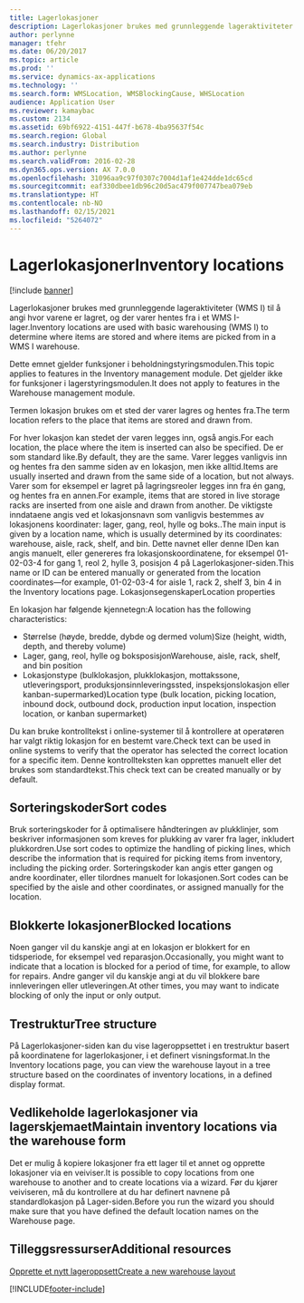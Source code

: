 ```yaml
---
title: Lagerlokasjoner
description: Lagerlokasjoner brukes med grunnleggende lageraktiviteter (WMS I) til å angi hvor varene er lagret, og der varer hentes fra i et WMS I-lager.
author: perlynne
manager: tfehr
ms.date: 06/20/2017
ms.topic: article
ms.prod: ''
ms.service: dynamics-ax-applications
ms.technology: ''
ms.search.form: WMSLocation, WMSBlockingCause, WHSLocation
audience: Application User
ms.reviewer: kamaybac
ms.custom: 2134
ms.assetid: 69bf6922-4151-447f-b678-4ba95637f54c
ms.search.region: Global
ms.search.industry: Distribution
ms.author: perlynne
ms.search.validFrom: 2016-02-28
ms.dyn365.ops.version: AX 7.0.0
ms.openlocfilehash: 31096aa9c97f0307c7004d1af1e424dde1dc65cd
ms.sourcegitcommit: eaf330dbee1db96c20d5ac479f007747bea079eb
ms.translationtype: HT
ms.contentlocale: nb-NO
ms.lasthandoff: 02/15/2021
ms.locfileid: "5264072"
---
```

# <a name="inventory-locations"></a><span data-ttu-id="c61aa-103">Lagerlokasjoner</span><span class="sxs-lookup"><span data-stu-id="c61aa-103">Inventory locations</span></span>

[!include [banner](../includes/banner.md)]

<span data-ttu-id="c61aa-104">Lagerlokasjoner brukes med grunnleggende lageraktiviteter (WMS I) til å angi hvor varene er lagret, og der varer hentes fra i et WMS I-lager.</span><span class="sxs-lookup"><span data-stu-id="c61aa-104">Inventory locations are used with basic warehousing (WMS I) to determine where items are stored and where items are picked from in a WMS I warehouse.</span></span>

<span data-ttu-id="c61aa-105">Dette emnet gjelder funksjoner i beholdningstyringsmodulen.</span><span class="sxs-lookup"><span data-stu-id="c61aa-105">This topic applies to features in the Inventory management module.</span></span> <span data-ttu-id="c61aa-106">Det gjelder ikke for funksjoner i lagerstyringsmodulen.</span><span class="sxs-lookup"><span data-stu-id="c61aa-106">It does not apply to features in the Warehouse management module.</span></span>

<span data-ttu-id="c61aa-107">Termen lokasjon brukes om et sted der varer lagres og hentes fra.</span><span class="sxs-lookup"><span data-stu-id="c61aa-107">The term location refers to the place that items are stored and drawn from.</span></span>

<span data-ttu-id="c61aa-108">For hver lokasjon kan stedet der varen legges inn, også angis.</span><span class="sxs-lookup"><span data-stu-id="c61aa-108">For each location, the place where the item is inserted can also be specified.</span></span> <span data-ttu-id="c61aa-109">De er som standard like.</span><span class="sxs-lookup"><span data-stu-id="c61aa-109">By default, they are the same.</span></span> <span data-ttu-id="c61aa-110">Varer legges vanligvis inn og hentes fra den samme siden av en lokasjon, men ikke alltid.</span><span class="sxs-lookup"><span data-stu-id="c61aa-110">Items are usually inserted and drawn from the same side of a location, but not always.</span></span> <span data-ttu-id="c61aa-111">Varer som for eksempel er lagret på lagringsreoler legges inn fra én gang, og hentes fra en annen.</span><span class="sxs-lookup"><span data-stu-id="c61aa-111">For example, items that are stored in live storage racks are inserted from one aisle and drawn from another.</span></span> <span data-ttu-id="c61aa-112">De viktigste inndataene angis ved et lokasjonsnavn som vanligvis bestemmes av lokasjonens koordinater: lager, gang, reol, hylle og boks..</span><span class="sxs-lookup"><span data-stu-id="c61aa-112">The main input is given by a location name, which is usually determined by its coordinates: warehouse, aisle, rack, shelf, and bin.</span></span> <span data-ttu-id="c61aa-113">Dette navnet eller denne IDen kan angis manuelt, eller genereres fra lokasjonskoordinatene, for eksempel 01-02-03-4 for gang 1, reol 2, hylle 3, posisjon 4 på Lagerlokasjoner-siden.</span><span class="sxs-lookup"><span data-stu-id="c61aa-113">This name or ID can be entered manually or generated from the location coordinates—for example, 01-02-03-4 for aisle 1, rack 2, shelf 3, bin 4 in the Inventory locations page.</span></span>
<span data-ttu-id="c61aa-114">Lokasjonsegenskaper</span><span class="sxs-lookup"><span data-stu-id="c61aa-114">Location properties</span></span>

<span data-ttu-id="c61aa-115">En lokasjon har følgende kjennetegn:</span><span class="sxs-lookup"><span data-stu-id="c61aa-115">A location has the following characteristics:</span></span>
-   <span data-ttu-id="c61aa-116">Størrelse (høyde, bredde, dybde og dermed volum)</span><span class="sxs-lookup"><span data-stu-id="c61aa-116">Size (height, width, depth, and thereby volume)</span></span>
-   <span data-ttu-id="c61aa-117">Lager, gang, reol, hylle og boksposisjon</span><span class="sxs-lookup"><span data-stu-id="c61aa-117">Warehouse, aisle, rack, shelf, and bin position</span></span>
-   <span data-ttu-id="c61aa-118">Lokasjonstype (bulklokasjon, plukklokasjon, mottakssone, utleveringsport, produksjonsinnleveringssted, inspeksjonslokasjon eller kanban-supermarked)</span><span class="sxs-lookup"><span data-stu-id="c61aa-118">Location type (bulk location, picking location, inbound dock, outbound dock, production input location, inspection location, or kanban supermarket)</span></span>

<span data-ttu-id="c61aa-119">Du kan bruke kontrolltekst i online-systemer til å kontrollere at operatøren har valgt riktig lokasjon for en bestemt vare.</span><span class="sxs-lookup"><span data-stu-id="c61aa-119">Check text can be used in online systems to verify that the operator has selected the correct location for a specific item.</span></span> <span data-ttu-id="c61aa-120">Denne kontrollteksten kan opprettes manuelt eller det brukes som standardtekst.</span><span class="sxs-lookup"><span data-stu-id="c61aa-120">This check text can be created manually or by default.</span></span>

## <a name="sort-codes"></a><span data-ttu-id="c61aa-121">Sorteringskoder</span><span class="sxs-lookup"><span data-stu-id="c61aa-121">Sort codes</span></span>
<span data-ttu-id="c61aa-122">Bruk sorteringskoder for å optimalisere håndteringen av plukklinjer, som beskriver informasjonen som kreves for plukking av varer fra lager, inkludert plukkordren.</span><span class="sxs-lookup"><span data-stu-id="c61aa-122">Use sort codes to optimize the handling of picking lines, which describe the information that is required for picking items from inventory, including the picking order.</span></span> <span data-ttu-id="c61aa-123">Sorteringskoder kan angis etter gangen og andre koordinater, eller tilordnes manuelt for lokasjonen.</span><span class="sxs-lookup"><span data-stu-id="c61aa-123">Sort codes can be specified by the aisle and other coordinates, or assigned manually for the location.</span></span>

## <a name="blocked-locations"></a><span data-ttu-id="c61aa-124">Blokkerte lokasjoner</span><span class="sxs-lookup"><span data-stu-id="c61aa-124">Blocked locations</span></span>
<span data-ttu-id="c61aa-125">Noen ganger vil du kanskje angi at en lokasjon er blokkert for en tidsperiode, for eksempel ved reparasjon.</span><span class="sxs-lookup"><span data-stu-id="c61aa-125">Occasionally, you might want to indicate that a location is blocked for a period of time, for example, to allow for repairs.</span></span> <span data-ttu-id="c61aa-126">Andre ganger vil du kanskje angi at du vil blokkere bare innleveringen eller utleveringen.</span><span class="sxs-lookup"><span data-stu-id="c61aa-126">At other times, you may want to indicate blocking of only the input or only output.</span></span>

## <a name="tree-structure"></a><span data-ttu-id="c61aa-127">Trestruktur</span><span class="sxs-lookup"><span data-stu-id="c61aa-127">Tree structure</span></span>

<span data-ttu-id="c61aa-128">På Lagerlokasjoner-siden kan du vise lageroppsettet i en trestruktur basert på koordinatene for lagerlokasjoner, i et definert visningsformat.</span><span class="sxs-lookup"><span data-stu-id="c61aa-128">In the Inventory locations page, you can view the warehouse layout in a tree structure based on the coordinates of inventory locations, in a defined display format.</span></span>

## <a name="maintain-inventory-locations-via-the-warehouse-form"></a><span data-ttu-id="c61aa-129">Vedlikeholde lagerlokasjoner via lagerskjemaet</span><span class="sxs-lookup"><span data-stu-id="c61aa-129">Maintain inventory locations via the warehouse form</span></span>

<span data-ttu-id="c61aa-130">Det er mulig å kopiere lokasjoner fra ett lager til et annet og opprette lokasjoner via en veiviser.</span><span class="sxs-lookup"><span data-stu-id="c61aa-130">It is possible to copy locations from one warehouse to another and to create locations via a wizard.</span></span> <span data-ttu-id="c61aa-131">Før du kjører veiviseren, må du kontrollere at du har definert navnene på standardlokasjon på Lager-siden.</span><span class="sxs-lookup"><span data-stu-id="c61aa-131">Before you run the wizard you should make sure that you have defined the default location names on the Warehouse page.</span></span>



<a name="additional-resources"></a><span data-ttu-id="c61aa-132">Tilleggsressurser</span><span class="sxs-lookup"><span data-stu-id="c61aa-132">Additional resources</span></span>
--------

[<span data-ttu-id="c61aa-133">Opprette et nytt lageroppsett</span><span class="sxs-lookup"><span data-stu-id="c61aa-133">Create a new warehouse layout</span></span>](tasks/create-new-warehouse-layout.md)


[!INCLUDE[footer-include](../../includes/footer-banner.md)]